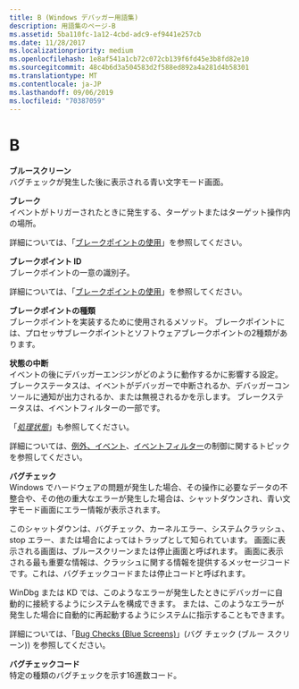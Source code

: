 ```yaml
---
title: B (Windows デバッガー用語集)
description: 用語集のページ-B
ms.assetid: 5ba110fc-1a12-4cbd-adc9-ef9441e257cb
ms.date: 11/28/2017
ms.localizationpriority: medium
ms.openlocfilehash: 1e8af541a1cb72c072cb139f6fd45e3b8fd82e10
ms.sourcegitcommit: 48c4b6d3a504583d2f588ed892a4a281d4b58301
ms.translationtype: MT
ms.contentlocale: ja-JP
ms.lasthandoff: 09/06/2019
ms.locfileid: "70387059"
---
```

# <a name="b"></a>B


<span id="blue_screen"></span><span id="BLUE_SCREEN"></span>**ブルースクリーン**  
バグチェックが発生した後に表示される青い文字モード画面。

<span id="breakpoint"></span><span id="BREAKPOINT"></span>**ブレーク**  
イベントがトリガーされたときに発生する、ターゲットまたはターゲット操作内の場所。

詳細については、「[ブレークポイントの使用](using-breakpoints.md)」を参照してください。

<span id="breakpoint_id"></span><span id="BREAKPOINT_ID"></span>**ブレークポイント ID**  
ブレークポイントの一意の識別子。

詳細については、「[ブレークポイントの使用](using-breakpoints.md)」を参照してください。

<span id="breakpoint_type"></span><span id="BREAKPOINT_TYPE"></span>**ブレークポイントの種類**  
ブレークポイントを実装するために使用されるメソッド。 ブレークポイントには、プロセッサブレークポイントとソフトウェアブレークポイントの2種類があります。

<span id="break_status"></span><span id="BREAK_STATUS"></span>**状態の中断**  
イベントの後にデバッガーエンジンがどのように動作するかに影響する設定。 ブレークステータスは、イベントがデバッガーで中断されるか、デバッガーコンソールに通知が出力されるか、または無視されるかを示します。 ブレークステータスは、イベントフィルターの一部です。

「[*処理状態*](h.md#handling-status)」も参照してください。

詳細については、[例外、イベント](controlling-exceptions-and-events.md)、[イベントフィルター](event-filters.md)の制御に関するトピックを参照してください。

<span id="bug_check"></span><span id="BUG_CHECK"></span>**バグチェック**  
Windows でハードウェアの問題が発生した場合、その操作に必要なデータの不整合や、その他の重大なエラーが発生した場合は、シャットダウンされ、青い文字モード画面にエラー情報が表示されます。

このシャットダウンは、バグチェック、カーネルエラー、システムクラッシュ、stop エラー、または場合によってはトラップとして知られています。 画面に表示される画面は、ブルースクリーンまたは停止画面と呼ばれます。 画面に表示される最も重要な情報は、クラッシュに関する情報を提供するメッセージコードです。これは、バグチェックコードまたは停止コードと呼ばれます。

WinDbg または KD では、このようなエラーが発生したときにデバッガーに自動的に接続するようにシステムを構成できます。 または、このようなエラーが発生した場合に自動的に再起動するようにシステムに指示することもできます。

詳細については、「[Bug Checks (Blue Screens)](bug-checks--blue-screens-.md)」(バグ チェック (ブルー スクリーン)) を参照してください。

<span id="bug_check_code"></span><span id="BUG_CHECK_CODE"></span>**バグチェックコード**  
特定の種類のバグチェックを示す16進数コード。

 

 





